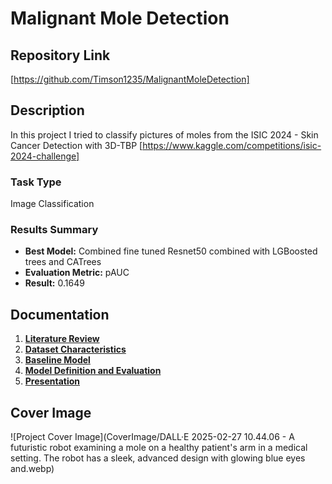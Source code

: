 # Malignant Mole Detection 

## Repository Link

[https://github.com/Timson1235/MalignantMoleDetection]

## Description

In this project I tried to classify pictures of moles from the ISIC 2024 - Skin Cancer Detection with 3D-TBP
[https://www.kaggle.com/competitions/isic-2024-challenge]

### Task Type

Image Classification

### Results Summary

- **Best Model:** Combined fine tuned Resnet50 combined with LGBoosted trees and CATrees
- **Evaluation Metric:** pAUC
- **Result:** 0.1649

## Documentation

1. **[Literature Review](0_LiteratureReview/README.md)**
2. **[Dataset Characteristics](1_DatasetCharacteristics/exploratory_data_analysis.ipynb)**
3. **[Baseline Model](2_BaselineModel/baseline_model.ipynb)**
4. **[Model Definition and Evaluation](3_Model/model_definition_evaluation)**
5. **[Presentation](4_Presentation/README.md)**

## Cover Image

![Project Cover Image](CoverImage/DALL·E 2025-02-27 10.44.06 - A futuristic robot examining a mole on a healthy patient's arm in a medical setting. The robot has a sleek, advanced design with glowing blue eyes and.webp)
